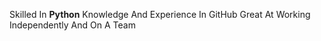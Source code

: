 Skilled In **Python**
Knowledge And Experience In GitHub
Great At Working Independently And On A Team
